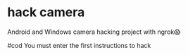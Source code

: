 # hack camera
Android and Windows camera hacking project with ngrok😱

#cod
You must enter the first instructions to hack

